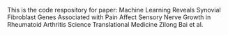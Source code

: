 This is the code respository for paper: Machine Learning Reveals Synovial Fibroblast Genes Associated with Pain Affect Sensory Nerve Growth in Rheumatoid Arthritis
Science Translational Medicine
Zilong Bai et al.
